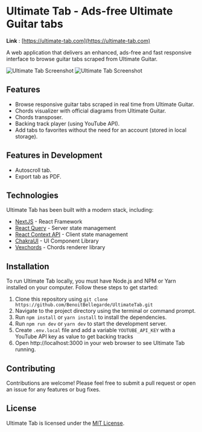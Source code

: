 # Ultimate Tab - Ads-free Ultimate Guitar tabs

**Link** : [https://ultimate-tab.com](https://ultimate-tab.com)

A web application that delivers an enhanced, ads-free and fast responsive interface to browse guitar tabs scraped from Ultimate Guitar.

![Ultimate Tab Screenshot](https://i.ibb.co/RYLXkNc/586shots-so.png)
![Ultimate Tab Screenshot](https://i.ibb.co/THdSmPK/673shots-so.png)

## Features

- Browse responsive guitar tabs scraped in real time from Ultimate Guitar.
- Chords visualizer with official diagrams from Ultimate Guitar.
- Chords transposer.
- Backing track player (using YouTube API).
- Add tabs to favorites without the need for an account (stored in local storage).

## Features in Development

- Autoscroll tab.
- Export tab as PDF.

## Technologies

Ultimate Tab has been built with a modern stack, including:

- [NextJS](https://nextjs.org/) - React Framework
- [React Query](https://tanstack.com/query/v3/) - Server state management
- [React Context API](https://react.dev/reference/react#context-hooks) - Client state management
- [ChakraUI](https://chakra-ui.com/) - UI Component Library
- [Vexchords](https://github.com/0xfe/vexchords) - Chords renderer library

## Installation

To run Ultimate Tab locally, you must have Node.js and NPM or Yarn installed on your computer. Follow these steps to get started:

1. Clone this repository using `git clone https://github.com/BenoitBellegarde/UltimateTab.git`
2. Navigate to the project directory using the terminal or command prompt.
3. Run `npm install` or `yarn install` to install the dependencies.
4. Run `npm run dev` or `yarn dev` to start the development server.
5. Create `.env.local` file and add a variable `YOUTUBE_API_KEY` with a YouTube API key as value to get backing tracks
6. Open http://localhost:3000 in your web browser to see Ultimate Tab running.

## Contributing

Contributions are welcome! Please feel free to submit a pull request or open an issue for any features or bug fixes.

## License

Ultimate Tab is licensed under the [MIT License](https://opensource.org/licenses/MIT).
